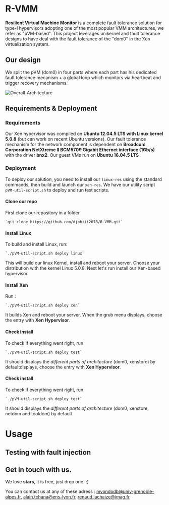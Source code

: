 # R-VMM
**Resilient Virtual Machine Monitor** is a complete fault tolerance solution for type-I hypervisors adopting one of the most popular VMM architectures, we refer as "pVM-based". This project leverages unikernel and fault tolerance designs to have deal with the fault tolerance of the "dom0" in the Xen virtualization system.

## Our design

We split the pVM (dom0) in four parts where each part has his dedicated fault tolerance mecanism + a global loop which monitors via heartbeat and trigger recovery mechanisms.  

![Overall-Architecture](fig/xdesign.jpg)

## Requirements & Deployment

### Requirements

Our Xen hypervisor was compiled on **Ubuntu 12.04.5 LTS with Linux kernel 5.0.8** (but can work on recent Ubuntu versions). 
Our fault tolerance mechanism for the network component is dependent on **Broadcom Corporation NetXtreme II BCM5709
Gigabit Ethernet interface (1Gb/s)** with the driver **bnx2**. Our guest VMs run on **Ubuntu 16.04.5 LTS** 

### Deployment 

To deploy our solution, you need to install our `linux-res` using the standard commands, then build and launch our `xen-res`. 
We have our utility script `pVM-util-script.sh` to deploy and run test scripts. 

#### Clone our repo

First clone our repository in a folder.
	
	`git clone https://github.com/djobiii2078/R-VMM.git`

#### Install Linux

To build and install Linux, run:

	`./pVM-util-script.sh deploy linux`

This will build our linux Kernel, install and reboot your server. Choose your distribution with the kernel Linux 5.0.8.
Next let's run install our Xen-based hypervisor.

#### Install Xen

Run : 

	`./pVM-util-script.sh deploy xen`

It builds Xen and reboot your server. When the grub menu displays, choose the entry with **Xen Hypervisor**.

#### Check install

To check if everything went right, run 

	`./pVM-util-script.sh deploy test`

It should displays the *different parts of architecture* (dom0, xenstore) by defaultdisplays, choose the entry with **Xen Hypervisor**.

#### Check install

To check if everything went right, run 

	`./pVM-util-script.sh deploy test`

It should displays the *different parts of architecture* (dom0, xenstore, netdom and tooldom) by default

# Usage


## Testing with fault injection

## Get in touch with us.

We love **stars**, it is free, just drop one. :)

You can contact us at any of these adress : mvondodb@univ-grenoble-alpes.fr, alain.tchana@ens-lyon.fr, renaud.lachaize@imag.fr 
